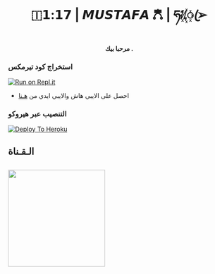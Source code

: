 <h1 align="center"><b>🇮𝟭:𝟭𝟳 | 𝙈𝙐𝙎𝙏𝘼𝙁𝘼 𖣝 | ཧᜰ꙰ꦿ➢ </b></h1>
<h4 align="center">مرحبا بيك .</h4>


### استخراج كود تيرمكس  ##
[![Run on Repl.it](https://repl.it/badge/github/STARKGANG/friday)](https://replit.com/@JepThonAR/stringsession)
- احصل على الايبي هاش والايبي ايدي من  [هـنا](https://my.telegram.org/)    

### التنصيب عبر هيروكو ##
[![Deploy To Heroku](https://www.herokucdn.com/deploy/button.svg)](https://heroku.com/deploy?template=https://github.com/MUSTAFA-mbx5/botpy)

## الـقـناة ##
   <a href="https://t.me/mbx_5"><img src="https://img.shields.io/badge/Source%20Dev%3F-here-inactive?&style=plastic?&logo=telegram" width=220px></a></p>
 - 
